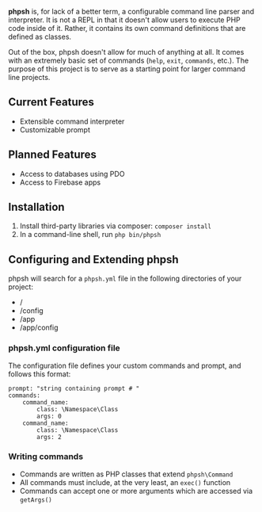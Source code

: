 **phpsh** is, for lack of a better term, a configurable command line parser and interpreter. It is not a REPL
in that it doesn't allow users to execute PHP code inside of it. Rather, it contains its own command definitions
that are defined as classes.
 
Out of the box, phpsh doesn't allow for much of anything at all. It comes with an extremely basic set of commands
(`help`, `exit`, `commands`, etc.). The purpose of this project is to serve as a starting point for larger command line 
projects.

## Current Features

* Extensible command interpreter
* Customizable prompt

## Planned Features

* Access to databases using PDO
* Access to Firebase apps

## Installation

1. Install third-party libraries via composer: `composer install`
2. In a command-line shell, run `php bin/phpsh`

## Configuring and Extending phpsh

phpsh will search for a `phpsh.yml` file in the following directories of your project:

* /
* /config
* /app
* /app/config

### phpsh.yml configuration file

The configuration file defines your custom commands and prompt, and follows this format:

    prompt: "string containing prompt # "
    commands:
        command_name:
            class: \Namespace\Class
            args: 0
        command_name:
            class: \Namespace\Class
            args: 2

### Writing commands

* Commands are written as PHP classes that extend `phpsh\Command`
* All commands must include, at the very least, an `exec()` function
* Commands can accept one or more arguments which are accessed via `getArgs()`

